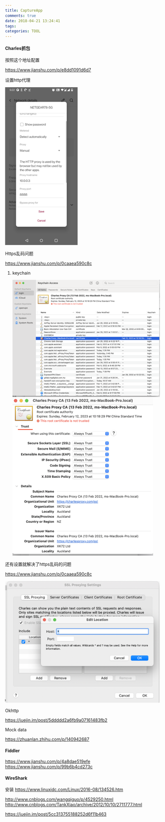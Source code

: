 ```yaml
---
title: CaptureApp
comments: true
date: 2018-04-21 13:24:41
tags: 
categories: TOOL
---
```




#### Charles抓包

按照这个地址配置

https://www.jianshu.com/p/e8dd1091d6d7

设置http代理

<img src="CaptureApp/Screenshot_20220219-212224.jpg" alt="Screenshot_20220219-212224" style="zoom:50%;" />



Https乱码问题

https://www.jianshu.com/p/0caaea590c8c

1. keychain 

   <img src="CaptureApp/Screen Shot 2022-02-19 at 8.42.46 PM.png" alt="Screen Shot 2022-02-19 at 8.42.46 PM" style="zoom:50%;" />

   <img src="CaptureApp/Screen Shot 2022-02-19 at 8.58.33 PM.png" alt="Screen Shot 2022-02-19 at 8.58.33 PM" style="zoom:50%;" />



还有设置就解决了https乱码的问题

https://www.jianshu.com/p/0caaea590c8c

<img src="CaptureApp/Screen Shot 2022-02-19 at 9.29.24 PM.png" alt="Screen Shot 2022-02-19 at 9.29.24 PM" style="zoom:50%;" />



Okhttp

https://juejin.im/post/5ddddd2a6fb9a07161483fb2



Mock data

https://zhuanlan.zhihu.com/p/140942687



####  Fiddler

https://www.jianshu.com/p/4a8dae519efe
https://www.jianshu.com/p/99b6b4cd273c

####  WireShark

安装
https://www.linuxidc.com/Linux/2016-08/134526.htm

http://www.cnblogs.com/wangqiguo/p/4529250.html
http://www.cnblogs.com/TankXiao/archive/2012/10/10/2711777.html

https://juejin.im/post/5cc313755188252d6f11b463













